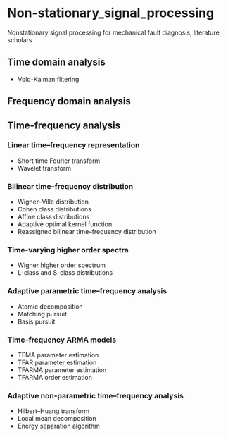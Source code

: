 # Non-stationary_signal_processing
Nonstationary signal processing for mechanical fault diagnosis, literature, scholars

## Time domain analysis
- Vold-Kalman flitering
## Frequency domain analysis

## Time-frequency analysis 
### Linear time–frequency representation
- Short time Fourier transform
- Wavelet transform
### Bilinear time–frequency distribution
- Wigner–Ville distribution
- Cohen class distributions
- Affine class distributions
- Adaptive optimal kernel function
- Reassigned bilinear time–frequency distribution
### Time-varying higher order spectra
- Wigner higher order spectrum
- L-class and S-class distributions
### Adaptive parametric time–frequency analysis
- Atomic decomposition
- Matching pursuit
- Basis pursuit
### Time–frequency ARMA models
- TFMA parameter estimation
- TFAR parameter estimation
- TFARMA parameter estimation
- TFARMA order estimation
### Adaptive non-parametric time–frequency analysis
- Hilbert–Huang transform
- Local mean decomposition
- Energy separation algorithm
